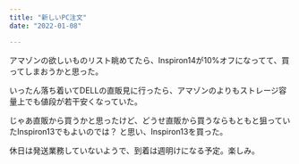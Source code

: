 ```yaml
---
title: "新しいPC注文"
date: "2022-01-08"

---
```


アマゾンの欲しいものリスト眺めてたら、Inspiron14が10%オフになってて、買ってしまおうかと思った。

いったん落ち着いてDELLの直販見に行ったら、アマゾンのよりもストレージ容量上でも値段が若干安くなっていた。

じゃあ直販から買うかと思ったけど、どうせ直販から買うならもともと狙っていたInspiron13でもよいのでは？
と思い、Inspiron13を買った。

休日は発送業務していないようで、到着は週明けになる予定。楽しみ。
